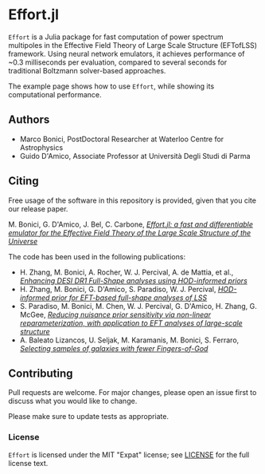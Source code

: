 # Effort.jl

`Effort` is a Julia package for fast computation of power spectrum multipoles in the Effective Field Theory of Large Scale Structure (EFTofLSS) framework. Using neural network emulators, it achieves performance of ~0.3 milliseconds per evaluation, compared to several seconds for traditional Boltzmann solver-based approaches.

The example page shows how to use `Effort`, while showing its computational performance.

## Authors

- Marco Bonici, PostDoctoral Researcher at Waterloo Centre for Astrophysics
- Guido D'Amico, Associate Professor at Università Degli Studi di Parma

## Citing

Free usage of the software in this repository is provided, given that you cite our release paper.

M. Bonici, G. D'Amico, J. Bel, C. Carbone, [_Effort.jl: a fast and differentiable emulator for the Effective Field Theory of the Large Scale Structure of the Universe_](https://arxiv.org/abs/2501.04639)

The code has been used in the following publications:
- H. Zhang, M. Bonici, A. Rocher, W. J. Percival, A. de Mattia, et al., [_Enhancing DESI DR1 Full-Shape analyses using HOD-informed priors_](https://arxiv.org/abs/2504.10407)
- H. Zhang, M. Bonici, G. D'Amico, S. Paradiso, W. J. Percival, [_HOD-informed prior for EFT-based full-shape analyses of LSS_](https://arxiv.org/abs/2409.12937)
- S. Paradiso, M. Bonici, M. Chen, W. J. Percival, G. D'Amico, H. Zhang, G. McGee, [_Reducing nuisance prior sensitivity via non-linear reparameterization, with application to EFT analyses of large-scale structure_](https://arxiv.org/abs/2412.03503)
- A. Baleato Lizancos, U. Seljak, M. Karamanis, M. Bonici, S. Ferraro, [_Selecting samples of galaxies with fewer Fingers-of-God_](https://arxiv.org/abs/2501.10587)

## Contributing

Pull requests are welcome. For major changes, please open an issue first to discuss what you would like to change.

Please make sure to update tests as appropriate.

### License

`Effort` is licensed under the MIT "Expat" license; see
[LICENSE](https://github.com/CosmologicalEmulators/Effort.jl/blob/main/LICENSE) for
the full license text.

